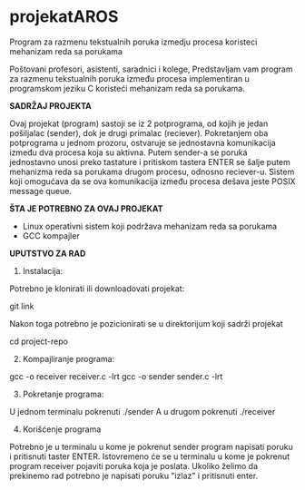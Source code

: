 # projekatAROS
Program za razmenu tekstualnih poruka izmedju procesa koristeci mehanizam reda sa porukama

Poštovani profesori, asistenti, saradnici i kolege,
Predstavljam vam program za razmenu tekstualnih poruka između procesa implementiran u programskom jeziku C koristeći mehanizam reda sa porukama. 

******SADRŽAJ PROJEKTA******

Ovaj projekat (program) sastoji se iz 2 potprograma, od kojih je jedan pošiljalac (sender), dok je drugi primalac (reciever).
Pokretanjem oba potprograma u jednom prozoru, ostvaruje se jednostavna komunikacija između dva procesa koja su aktivna. Putem sender-a se poruka jednostavno unosi preko tastature i pritiskom tastera ENTER se šalje putem mehanizma reda sa porukama drugom procesu, odnosno reciever-u. Sistem koji omogućava da se ova komunikacija između procesa dešava jeste POSIX message queue.

******ŠTA JE POTREBNO ZA OVAJ PROJEKAT******
- Linux operativni sistem koji podržava mehanizam reda sa porukama
- GCC kompajler

******UPUTSTVO ZA RAD******

1) Instalacija:

Potrebno je klonirati ili downloadovati projekat:

git link

Nakon toga potrebno je pozicionirati se u direktorijum koji sadrži projekat

cd project-repo


2) Kompajliranje programa:

gcc -o receiver receiver.c -lrt
gcc -o sender sender.c -lrt

3) Pokretanje programa:

U jednom terminalu pokrenuti ./sender
A u drugom pokrenuti ./receiver


4) Korišćenje programa

Potrebno je u terminalu u kome je pokrenut sender program napisati poruku i pritisnuti taster ENTER. Istovremeno će se u terminalu u kome je pokrenut program receiver pojaviti poruka koja je poslata. Ukoliko želimo da prekinemo rad potrebno je napisati poruku "izlaz" i pritisnuti enter.
